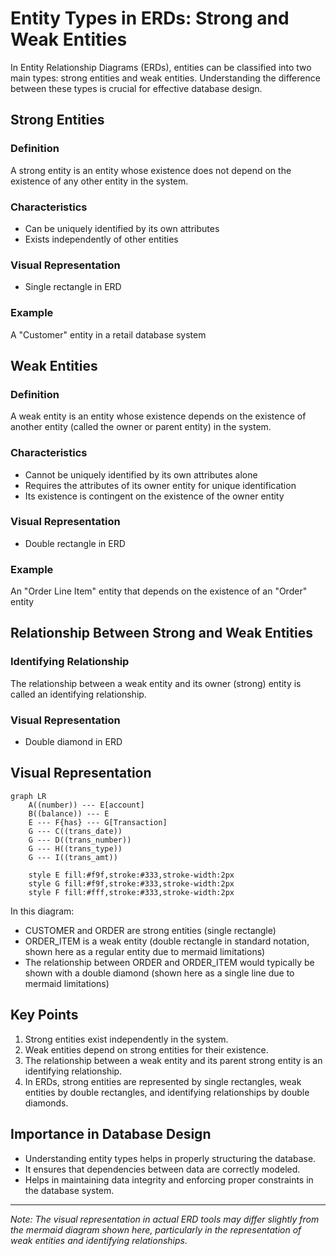 # Entity Types in ERDs: Strong and Weak Entities

In Entity Relationship Diagrams (ERDs), entities can be classified into two main types: strong entities and weak entities. Understanding the difference between these types is crucial for effective database design.

## Strong Entities

### Definition
A strong entity is an entity whose existence does not depend on the existence of any other entity in the system.

### Characteristics
- Can be uniquely identified by its own attributes
- Exists independently of other entities

### Visual Representation
- Single rectangle in ERD

### Example
A "Customer" entity in a retail database system

## Weak Entities

### Definition
A weak entity is an entity whose existence depends on the existence of another entity (called the owner or parent entity) in the system.

### Characteristics
- Cannot be uniquely identified by its own attributes alone
- Requires the attributes of its owner entity for unique identification
- Its existence is contingent on the existence of the owner entity

### Visual Representation
- Double rectangle in ERD

### Example
An "Order Line Item" entity that depends on the existence of an "Order" entity

## Relationship Between Strong and Weak Entities

### Identifying Relationship
The relationship between a weak entity and its owner (strong) entity is called an identifying relationship.

### Visual Representation
- Double diamond in ERD

## Visual Representation

```mermaid
graph LR
    A((number)) --- E[account]
    B((balance)) --- E
    E --- F{has} --- G[Transaction]
    G --- C((trans_date))
    G --- D((trans_number))
    G --- H((trans_type))
    G --- I((trans_amt))
    
    style E fill:#f9f,stroke:#333,stroke-width:2px
    style G fill:#f9f,stroke:#333,stroke-width:2px
    style F fill:#fff,stroke:#333,stroke-width:2px
```

In this diagram:
- CUSTOMER and ORDER are strong entities (single rectangle)
- ORDER_ITEM is a weak entity (double rectangle in standard notation, shown here as a regular entity due to mermaid limitations)
- The relationship between ORDER and ORDER_ITEM would typically be shown with a double diamond (shown here as a single line due to mermaid limitations)

## Key Points

1. Strong entities exist independently in the system.
2. Weak entities depend on strong entities for their existence.
3. The relationship between a weak entity and its parent strong entity is an identifying relationship.
4. In ERDs, strong entities are represented by single rectangles, weak entities by double rectangles, and identifying relationships by double diamonds.

## Importance in Database Design

- Understanding entity types helps in properly structuring the database.
- It ensures that dependencies between data are correctly modeled.
- Helps in maintaining data integrity and enforcing proper constraints in the database system.

---

*Note: The visual representation in actual ERD tools may differ slightly from the mermaid diagram shown here, particularly in the representation of weak entities and identifying relationships.*
